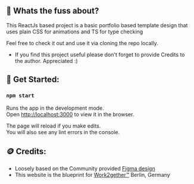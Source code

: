 ## 🤔 Whats the fuss about?

This ReactJs based project is a basic portfolio based template design that uses plain CSS for animations and TS for type checking

Feel free to check it out and use it via cloning the repo locally.

- If you find this project useful please don't forget to provide Credits to the author. Appreciated :)

## 💺 Get Started:

### `npm start`

Runs the app in the development mode.\
Open [http://localhost:3000](http://localhost:3000) to view it in the browser.

The page will reload if you make edits.\
You will also see any lint errors in the console.

## 🪙 Credits:

- Loosely based on the Community provided [Figma design](<https://www.figma.com/file/uqbNkKJbK99vpc6QUJPpSm/Portfolio-Full-Website-design-(Community)?type=design&node-id=0-1&mode=design&t=t0mtDsIQyhD30F4T-0>)
- This website is the blueprint for [Work2gether™](https://work2gether.me) Berlin, Germany
